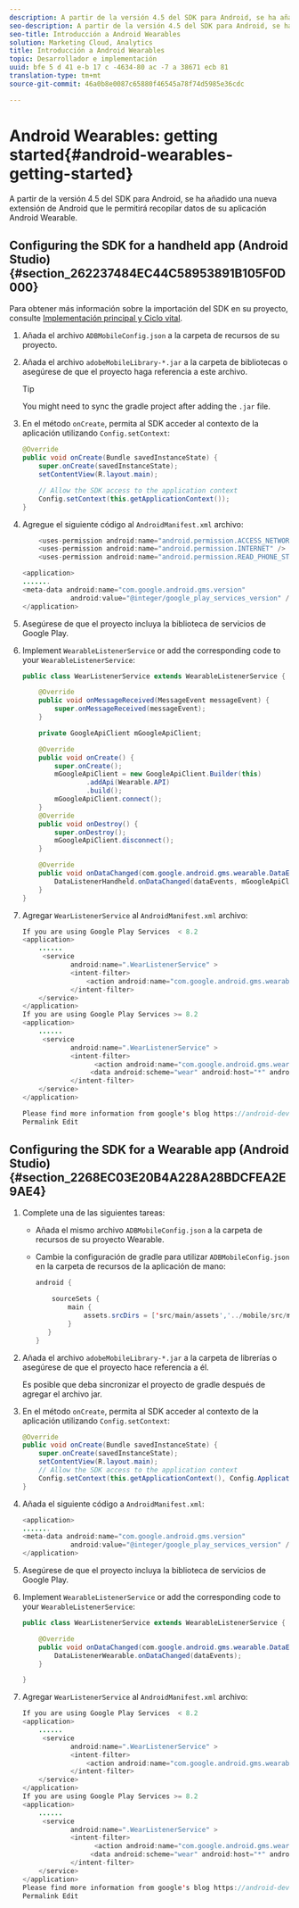 ```yaml
---
description: A partir de la versión 4.5 del SDK para Android, se ha añadido una nueva extensión de Android que le permitirá recopilar datos de su aplicación Android Wearable.
seo-description: A partir de la versión 4.5 del SDK para Android, se ha añadido una nueva extensión de Android que le permitirá recopilar datos de su aplicación Android Wearable.
seo-title: Introducción a Android Wearables
solution: Marketing Cloud, Analytics
title: Introducción a Android Wearables
topic: Desarrollador e implementación
uuid: bfe 5 d 41 e-b 17 c -4634-80 ac -7 a 38671 ecb 81
translation-type: tm+mt
source-git-commit: 46a0b8e0087c65880f46545a78f74d5985e36cdc

---
```



# Android Wearables: getting started{#android-wearables-getting-started}

A partir de la versión 4.5 del SDK para Android, se ha añadido una nueva extensión de Android que le permitirá recopilar datos de su aplicación Android Wearable.

## Configuring the SDK for a handheld app (Android Studio) {#section_262237484EC44C58953891B105F0D000}

Para obtener más información sobre la importación del SDK en su proyecto, consulte [Implementación principal y Ciclo vital](/help/android/getting-started/dev-qs.md).

1. Añada el archivo `ADBMobileConfig.json` a la carpeta de recursos de su proyecto.
1. Añada el archivo `adobeMobileLibrary-*.jar` a la carpeta de bibliotecas o asegúrese de que el proyecto haga referencia a este archivo.

   >[!TIP]
   >
   >You might need to sync the gradle project after adding the `.jar` file.

1. En el método `onCreate`, permita al SDK acceder al contexto de la aplicación utilizando `Config.setContext`:

   ```java
   @Override 
   public void onCreate(Bundle savedInstanceState) { 
       super.onCreate(savedInstanceState); 
       setContentView(R.layout.main); 
   
       // Allow the SDK access to the application context 
       Config.setContext(this.getApplicationContext()); 
   }
   ```

1. Agregue el siguiente código al `AndroidManifest.xml` archivo:

   ```java
       <uses-permission android:name="android.permission.ACCESS_NETWORK_STATE" /> 
       <uses-permission android:name="android.permission.INTERNET" /> 
       <uses-permission android:name="android.permission.READ_PHONE_STATE" /> 
   
   <application> 
   ....... 
   <meta-data android:name="com.google.android.gms.version" 
               android:value="@integer/google_play_services_version" /> 
   </application>
   ```

1. Asegúrese de que el proyecto incluya la biblioteca de servicios de Google Play.
1. Implement `WearableListenerService` or add the corresponding code to your `WearableListenerService`:

   ```java
   public class WearListenerService extends WearableListenerService { 
   
       @Override 
       public void onMessageReceived(MessageEvent messageEvent) { 
           super.onMessageReceived(messageEvent); 
       } 
   
       private GoogleApiClient mGoogleApiClient; 
   
       @Override 
       public void onCreate() { 
           super.onCreate(); 
           mGoogleApiClient = new GoogleApiClient.Builder(this) 
                   .addApi(Wearable.API) 
                   .build(); 
           mGoogleApiClient.connect(); 
       } 
       @Override 
       public void onDestroy() { 
           super.onDestroy(); 
           mGoogleApiClient.disconnect(); 
       } 
   
       @Override 
       public void onDataChanged(com.google.android.gms.wearable.DataEventBuffer dataEvents) { 
           DataListenerHandheld.onDataChanged(dataEvents, mGoogleApiClient, this); 
       } 
   }
   ```

1. Agregar `WearListenerService` al `AndroidManifest.xml` archivo:

   ```java
   If you are using Google Play Services  < 8.2 
   <application> 
       ...... 
        <service 
               android:name=".WearListenerService" > 
               <intent-filter> 
                   <action android:name="com.google.android.gms.wearable.BIND_LISTENER" /> 
               </intent-filter> 
       </service> 
   </application> 
   If you are using Google Play Services >= 8.2 
   <application> 
       ...... 
        <service 
               android:name=".WearListenerService" > 
               <intent-filter> 
                     <action android:name="com.google.android.gms.wearable.DATA_CHANGED" /> 
                    <data android:scheme="wear" android:host="*" android:pathPrefix="/abdmobile" /> 
               </intent-filter> 
       </service> 
   </application> 
   
   Please find more information from google's blog https://android-developers.googleblog.com/2016/04/deprecation-of-bindlistener.html. 
   Permalink Edit
   ```

## Configuring the SDK for a Wearable app (Android Studio) {#section_2268EC03E20B4A228A28BDCFEA2E9AE4}

1. Complete una de las siguientes tareas:

   * Añada el mismo archivo `ADBMobileConfig.json` a la carpeta de recursos de su proyecto Wearable.
   * Cambie la configuración de gradle para utilizar `ADBMobileConfig.json` en la carpeta de recursos de la aplicación de mano:

      ```java
      android { 
      
          sourceSets { 
              main { 
                  assets.srcDirs = ['src/main/assets','../mobile/src/main/assets'] 
              } 
         } 
      }
      ```

1. Añada el archivo `adobeMobileLibrary-*.jar` a la carpeta de librerías o asegúrese de que el proyecto hace referencia a él.

   Es posible que deba sincronizar el proyecto de gradle después de agregar el archivo jar.

1. En el método `onCreate`, permita al SDK acceder al contexto de la aplicación utilizando `Config.setContext`:

   ```java
   @Override 
   public void onCreate(Bundle savedInstanceState) { 
       super.onCreate(savedInstanceState); 
       setContentView(R.layout.main);      
       // Allow the SDK access to the application context 
       Config.setContext(this.getApplicationContext(), Config.ApplicationType.APPLICATION_TYPE_WEARABLE); 
   }
   ```

1. Añada el siguiente código a `AndroidManifest.xml`:

   ```java
   <application> 
   ....... 
   <meta-data android:name="com.google.android.gms.version" 
               android:value="@integer/google_play_services_version" /> 
   </application>
   ```

1. Asegúrese de que el proyecto incluya la biblioteca de servicios de Google Play.
1. Implement `WearableListenerService` or add the corresponding code to your `WearableListenerService`:

   ```java
   public class WearListenerService extends WearableListenerService { 
   
       @Override 
       public void onDataChanged(com.google.android.gms.wearable.DataEventBuffer dataEvents) { 
           DataListenerWearable.onDataChanged(dataEvents); 
       } 
   
   }
   ```

1. Agregar `WearListenerService` al `AndroidManifest.xml` archivo:

   ```java
   If you are using Google Play Services  < 8.2 
   <application> 
       ...... 
        <service 
               android:name=".WearListenerService" > 
               <intent-filter> 
                   <action android:name="com.google.android.gms.wearable.BIND_LISTENER" /> 
               </intent-filter> 
       </service> 
   </application> 
   If you are using Google Play Services >= 8.2 
   <application> 
       ...... 
        <service 
               android:name=".WearListenerService" > 
               <intent-filter> 
                     <action android:name="com.google.android.gms.wearable.DATA_CHANGED" /> 
                    <data android:scheme="wear" android:host="*" android:pathPrefix="/abdmobile" /> 
               </intent-filter> 
       </service> 
   </application> 
   Please find more information from google's blog https://android-developers.googleblog.com/2016/04/deprecation-of-bindlistener.html. 
   Permalink Edit
   ```

